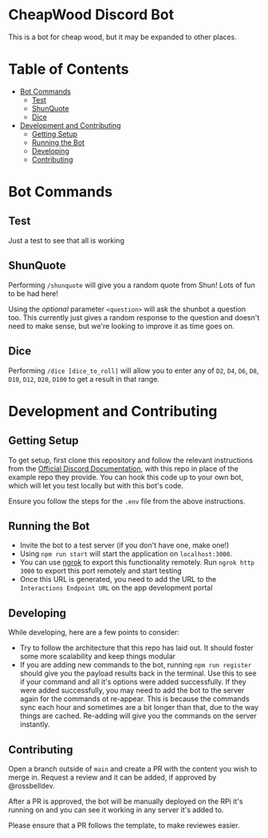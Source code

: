 # CheapWood Discord Bot 
This is a bot for cheap wood, but it may be expanded to other places.

# Table of Contents 
- [Bot Commands](#bot-commands)
    - [Test](#test)
    - [ShunQuote](#shunquote)
    - [Dice](#dice)
- [Development and Contributing](#development-and-contributing)
    - [Getting Setup](#getting-setup)
    - [Running the Bot](#running-the-bot)
    - [Developing](#developing)
    - [Contributing](#contributing)


# Bot Commands 

## Test
Just a test to see that all is working

## ShunQuote
Performing `/shunquote` will give you a random quote from Shun! Lots of fun to be had here!

Using the *optional* parameter `<question>` will ask the shunbot a question too. This currently just gives a random response to the question and doesn't need to make sense, but we're looking to improve it as time goes on. 

## Dice 
Performing `/dice [dice_to_roll]` will allow you to enter any of `D2`, `D4`, `D6`, `D8`, `D10`, `D12`, `D20`, `D100` to get a result in that range. 

# Development and Contributing 

## Getting Setup
To get setup, first clone this repository and follow the relevant instructions from the [Official Discord Documentation](https://discord.com/developers/docs/quick-start/getting-started), with this repo in place of the example repo they provide. You can hook this code up to your own bot, which will let you test locally but with this bot's code.

Ensure you follow the steps for the `.env` file from the above instructions.  

## Running the Bot 
- Invite the bot to a test server (if you don't have one, make one!)
- Using `npm run start` will start the application on `localhost:3000`. 
- You can use [ngrok](https://ngrok.com/) to export this functionality remotely. Run `ngrok http 3000` to export this port remotely and start testing
- Once this URL is generated, you need to add the URL to the `Interactions Endpoint URL` on the app development portal

## Developing
While developing, here are a few points to consider:
- Try to follow the architecture that this repo has laid out. It should foster some more scalability and keep things modular
- If you are adding new commands to the bot, running `npm run register` should give you the payload results back in the terminal. Use this to see if your command and all it's options were added successfully. If they were added successfully, you may need to add the bot to the server again for the commands ot re-appear. This is because the commands sync each hour and sometimes are a bit longer than that, due to the way things are cached. Re-adding will give you the commands on the server instantly.   

## Contributing
Open a branch outside of `main` and create a PR with the content you wish to merge in. Request a review and it can be added, if approved by @rossbelldev.

After a PR is approved, the bot will be manually deployed on the RPi it's running on and you can see it working in any server it's added to. 

Please ensure that a PR follows the template, to make reviewes easier. 